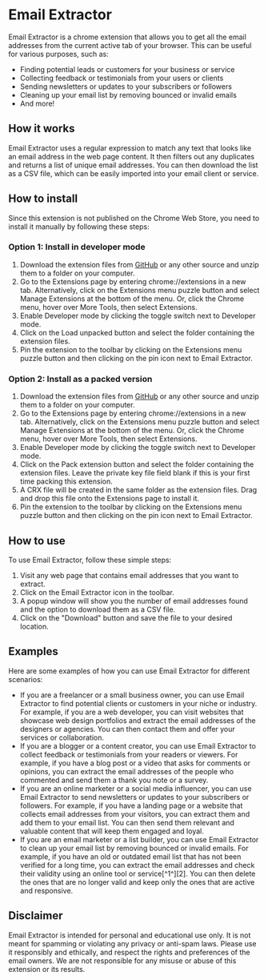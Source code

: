 # Email Extractor

Email Extractor is a chrome extension that allows you to get all the email addresses from the current active tab of your browser. This can be useful for various purposes, such as:

- Finding potential leads or customers for your business or service
- Collecting feedback or testimonials from your users or clients
- Sending newsletters or updates to your subscribers or followers
- Cleaning up your email list by removing bounced or invalid emails
- And more!

## How it works

Email Extractor uses a regular expression to match any text that looks like an email address in the web page content. It then filters out any duplicates and returns a list of unique email addresses. You can then download the list as a CSV file, which can be easily imported into your email client or service.

## How to install

Since this extension is not published on the Chrome Web Store, you need to install it manually by following these steps:

### Option 1: Install in developer mode

1. Download the extension files from [GitHub](https://github.com/VikasKumarPatel/Email-Extractor-Chrome-Extension/releases/download/V1.0/email.extrator.chrome.crx) or any other source and unzip them to a folder on your computer.
2. Go to the Extensions page by entering chrome://extensions in a new tab. Alternatively, click on the Extensions menu puzzle button and select Manage Extensions at the bottom of the menu. Or, click the Chrome menu, hover over More Tools, then select Extensions.
3. Enable Developer mode by clicking the toggle switch next to Developer mode.
4. Click on the Load unpacked button and select the folder containing the extension files.
5. Pin the extension to the toolbar by clicking on the Extensions menu puzzle button and then clicking on the pin icon next to Email Extractor.

### Option 2: Install as a packed version

1. Download the extension files from [GitHub](https://github.com/VikasKumarPatel/Email-Extractor-Chrome-Extension/releases/download/V1.0/email.extrator.chrome.crx) or any other source and unzip them to a folder on your computer.
2. Go to the Extensions page by entering chrome://extensions in a new tab. Alternatively, click on the Extensions menu puzzle button and select Manage Extensions at the bottom of the menu. Or, click the Chrome menu, hover over More Tools, then select Extensions.
3. Enable Developer mode by clicking the toggle switch next to Developer mode.
4. Click on the Pack extension button and select the folder containing the extension files. Leave the private key file field blank if this is your first time packing this extension.
5. A CRX file will be created in the same folder as the extension files. Drag and drop this file onto the Extensions page to install it.
6. Pin the extension to the toolbar by clicking on the Extensions menu puzzle button and then clicking on the pin icon next to Email Extractor.

## How to use

To use Email Extractor, follow these simple steps:

1. Visit any web page that contains email addresses that you want to extract.
2. Click on the Email Extractor icon in the toolbar.
3. A popup window will show you the number of email addresses found and the option to download them as a CSV file.
4. Click on the "Download" button and save the file to your desired location.

## Examples

Here are some examples of how you can use Email Extractor for different scenarios:

- If you are a freelancer or a small business owner, you can use Email Extractor to find potential clients or customers in your niche or industry. For example, if you are a web developer, you can visit websites that showcase web design portfolios and extract the email addresses of the designers or agencies. You can then contact them and offer your services or collaboration.
- If you are a blogger or a content creator, you can use Email Extractor to collect feedback or testimonials from your readers or viewers. For example, if you have a blog post or a video that asks for comments or opinions, you can extract the email addresses of the people who commented and send them a thank you note or a survey.
- If you are an online marketer or a social media influencer, you can use Email Extractor to send newsletters or updates to your subscribers or followers. For example, if you have a landing page or a website that collects email addresses from your visitors, you can extract them and add them to your email list. You can then send them relevant and valuable content that will keep them engaged and loyal.
- If you are an email marketer or a list builder, you can use Email Extractor to clean up your email list by removing bounced or invalid emails. For example, if you have an old or outdated email list that has not been verified for a long time, you can extract the email addresses and check their validity using an online tool or service[^1^][2]. You can then delete the ones that are no longer valid and keep only the ones that are active and responsive.

## Disclaimer

Email Extractor is intended for personal and educational use only. It is not meant for spamming or violating any privacy or anti-spam laws. Please use it responsibly and ethically, and respect the rights and preferences of the email owners. We are not responsible for any misuse or abuse of this extension or its results.
